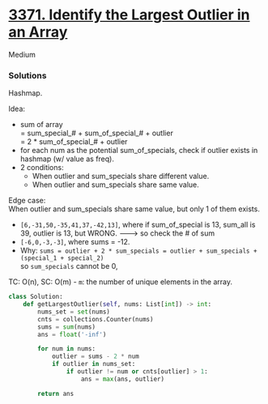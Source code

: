 # [3371. Identify the Largest Outlier in an Array](https://leetcode.com/problems/identify-the-largest-outlier-in-an-array/?envType=company&envId=amazon&favoriteSlug=amazon-six-months)

Medium

### Solutions
Hashmap.

Idea:
- sum of array \
  = sum_special_# + sum_of_special_# + outlier \
  = 2 * sum_of_special_# + outlier
- for each num as the potential sum_of_specials, check if outlier exists in hashmap (w/ value as freq).
- 2 conditions:
  - When outlier and sum_specials share different value.
  - When outlier and sum_specials share same value.
                                  
Edge case: \
When outlier and sum_specials share same value, but only 1 of them exists.
- `[6,-31,50,-35,41,37,-42,13]`, where if sum_of_special is 13, sum_all is 39, outlier is 13, but WRONG.   ---> so check the # of sum
- `[-6,0,-3,-3]`, where sums = -12.
- Why: `sums = outlier + 2 * sum_specials = outlier + sum_specials + (special_1 + special_2)`\
  so `sum_specials` cannot be 0, 

TC: O(n), SC: O(m) - `m`: the number of unique elements in the array.

```python
class Solution:
    def getLargestOutlier(self, nums: List[int]) -> int:
        nums_set = set(nums)
        cnts = collections.Counter(nums)
        sums = sum(nums)
        ans = float('-inf')

        for num in nums:
            outlier = sums - 2 * num
            if outlier in nums_set:
                if outlier != num or cnts[outlier] > 1:
                    ans = max(ans, outlier)

        return ans
```
